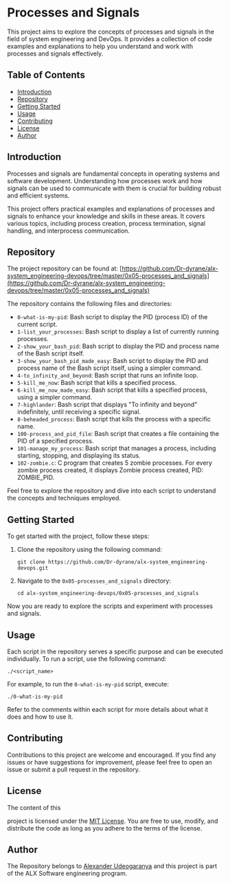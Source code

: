 # Processes and Signals

This project aims to explore the concepts of processes and signals in the field of system engineering and DevOps. It provides a collection of code examples and explanations to help you understand and work with processes and signals effectively.

## Table of Contents

- [Introduction](#introduction)
- [Repository](#repository)
- [Getting Started](#getting-started)
- [Usage](#usage)
- [Contributing](#contributing)
- [License](#license)
- [Author](#author)

## Introduction

Processes and signals are fundamental concepts in operating systems and software development. Understanding how processes work and how signals can be used to communicate with them is crucial for building robust and efficient systems.

This project offers practical examples and explanations of processes and signals to enhance your knowledge and skills in these areas. It covers various topics, including process creation, process termination, signal handling, and interprocess communication.

## Repository

The project repository can be found at: [https://github.com/Dr-dyrane/alx-system_engineering-devops/tree/master/0x05-processes_and_signals](https://github.com/Dr-dyrane/alx-system_engineering-devops/tree/master/0x05-processes_and_signals)

The repository contains the following files and directories:

- `0-what-is-my-pid`: Bash script to display the PID (process ID) of the current script.
- `1-list_your_processes`: Bash script to display a list of currently running processes.
- `2-show_your_bash_pid`: Bash script to display the PID and process name of the Bash script itself.
- `3-show_your_bash_pid_made_easy`: Bash script to display the PID and process name of the Bash script itself, using a simpler command.
- `4-to_infinity_and_beyond`: Bash script that runs an infinite loop.
- `5-kill_me_now`: Bash script that kills a specified process.
- `6-kill_me_now_made_easy`: Bash script that kills a specified process, using a simpler command.
- `7-highlander`: Bash script that displays "To infinity and beyond" indefinitely, until receiving a specific signal.
- `8-beheaded_process`: Bash script that kills the process with a specific name.
- `100-process_and_pid_file`: Bash script that creates a file containing the PID of a specified process.
- `101-manage_my_process`: Bash script that manages a process, including starting, stopping, and displaying its status.
- `102-zombie.c`: C program that creates 5 zombie processes. For every zombie process created, it displays Zombie process created, PID: ZOMBIE_PID.

Feel free to explore the repository and dive into each script to understand the concepts and techniques employed.

## Getting Started

To get started with the project, follow these steps:

1. Clone the repository using the following command:

   ```
   git clone https://github.com/Dr-dyrane/alx-system_engineering-devops.git
   ```

2. Navigate to the `0x05-processes_and_signals` directory:

   ```
   cd alx-system_engineering-devops/0x05-processes_and_signals
   ```

Now you are ready to explore the scripts and experiment with processes and signals.

## Usage

Each script in the repository serves a specific purpose and can be executed individually. To run a script, use the following command:

```
./<script_name>
```

For example, to run the `0-what-is-my-pid` script, execute:

```
./0-what-is-my-pid
```

Refer to the comments within each script for more details about what it does and how to use it.

## Contributing

Contributions to this project are welcome and encouraged. If you find any issues or have suggestions for improvement, please feel free to open an issue or submit a pull request in the repository.

## License

The content of this

project is licensed under the [MIT License](https://opensource.org/licenses/MIT). You are free to use, modify, and distribute the code as long as you adhere to the terms of the license.

## Author

The Repository belongs to [Alexander Udeogaranya](https://github.com/Dr-dyrane) and this project is part of the ALX Software engineering program.
